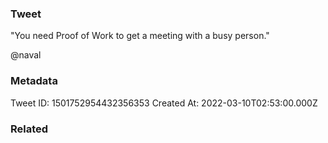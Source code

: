 ### Tweet
"You need Proof of Work to get a meeting with a busy person."

@naval

### Metadata
Tweet ID: 1501752954432356353
Created At: 2022-03-10T02:53:00.000Z

### Related

